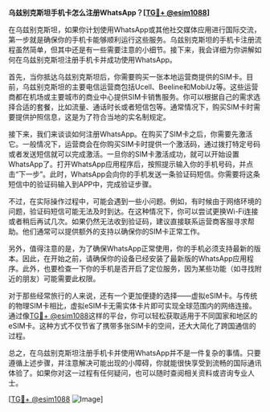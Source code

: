 **乌兹别克斯坦手机卡怎么注册WhatsApp？[[TG💪+ @esim1088](https://t.me/s/esim1088)]**

在乌兹别克斯坦，如果你计划使用WhatsApp或其他社交媒体应用进行国际交流，第一步就是确保你的手机卡能够顺利运行这些服务。乌兹别克斯坦的手机卡注册流程虽然简单，但其中还是有一些需要注意的小细节。接下来，我会详细为你讲解如何在乌兹别克斯坦注册手机卡并成功使用WhatsApp。

首先，当你抵达乌兹别克斯坦后，你需要购买一张本地运营商提供的SIM卡。目前，乌兹别克斯坦的主要电信运营商包括Ucell、Beeline和MobiUz等。这些运营商都在机场或主要城市的商业中心提供SIM卡销售服务。你可以根据自己的需求选择合适的套餐，比如流量、通话时长或者短信包等。通常情况下，购买SIM卡时需要提供护照信息，这是为了符合当地的实名制规定。

接下来，我们来谈谈如何注册WhatsApp。在购买了SIM卡之后，你需要先激活它。一般情况下，运营商会在你购买SIM卡时提供一个激活码，通过拨打特定号码或者发送短信就可以完成激活。一旦你的SIM卡激活成功，就可以开始设置WhatsApp了。打开WhatsApp应用程序后，按照提示输入你的手机号码，并点击“下一步”。此时，WhatsApp会向你的手机发送一条验证码短信。你需要将这条短信中的验证码输入到APP中，完成验证步骤。

不过，在实际操作过程中，可能会遇到一些小问题。例如，有时候由于网络环境的问题，验证码短信可能无法及时到达。在这种情况下，你可以尝试更换Wi-Fi连接或者稍后再试几次。如果仍然无法收到验证码，建议直接联系运营商客服寻求帮助。他们通常可以提供额外的支持以确保你的SIM卡正常工作。

另外，值得注意的是，为了确保WhatsApp正常使用，你的手机必须支持最新的版本。因此，在开始之前，请确保你的设备已经安装了最新版的WhatsApp应用程序。此外，也要检查一下你的手机是否开启了定位服务，因为某些功能（如寻找附近的朋友）可能需要此权限。

对于那些经常旅行的人来说，还有一个更加便捷的选择——虚拟eSIM卡。与传统的物理SIM卡相比，虚拟eSIM卡无需实体卡片即可实现全球范围内的网络连接。通过像[TG💪+ @esim1088](https://t.me/s/esim1088)这样的平台，你可以轻松获取适用于不同国家和地区的eSIM卡。这种方式不仅节省了携带多张SIM卡的空间，还大大简化了跨国通信的过程。

总之，在乌兹别克斯坦注册手机卡并使用WhatsApp并不是一件复杂的事情。只要遵循上述步骤，并注意解决可能出现的小障碍，你就能很快享受到流畅的国际通讯体验了。如果你对这一过程有任何疑问，也可以随时查阅相关资料或咨询专业人士。

[[TG💪+ @esim1088](https://t.me/s/esim1088) ![Image](https://i.postimg.cc/4NQfJmqS/Snipaste-2025-05-13-00-14-12.png)]